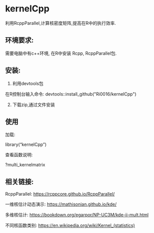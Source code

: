 # kernelCpp

利用RcppParallel,计算核密度矩阵,提高在R中的执行效率.

## 环境要求:

需要电脑中有c++环境,
在R中安装 Rcpp, RcppParallel包.

## 安装:

1. 利用devtools包

在R控制台输入命令:
devtools::install_github("Ri0016/kernelCpp")

2. 下载zip,通过文件安装

## 使用
加载:

library(“kernelCpp”)

查看函数说明:

?multi_kernelmatrix

## 相关链接:

RcppParallel:
https://rcppcore.github.io/RcppParallel/

一维核估计动态演示:
https://mathisonian.github.io/kde/

多维核估计:
https://bookdown.org/egarpor/NP-UC3M/kde-ii-mult.html

不同核函数类别:
https://en.wikipedia.org/wiki/Kernel_(statistics)




